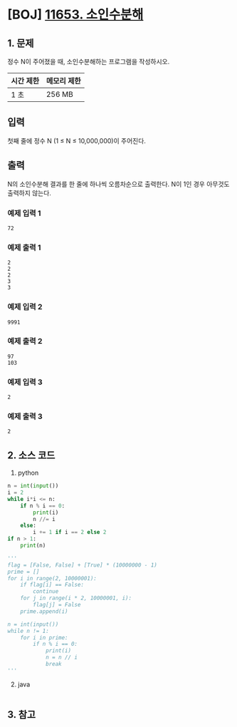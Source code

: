 # [BOJ] [11653. 소인수분해](https://www.acmicpc.net/problem/11653)

## 1. 문제

정수 N이 주어졌을 때, 소인수분해하는 프로그램을 작성하시오.


| 시간 제한 | 메모리 제한 |
|:------|:-------| 
| 1 초   | 256 MB |


## 입력

첫째 줄에 정수 N (1 ≤ N ≤ 10,000,000)이 주어진다.

## 출력

N의 소인수분해 결과를 한 줄에 하나씩 오름차순으로 출력한다. N이 1인 경우 아무것도 출력하지 않는다.


### 예제 입력 1

```
72
```

### 예제 출력 1

```
2
2
2
3
3
```


### 예제 입력 2

```
9991
```

### 예제 출력 2

```
97
103
```


### 예제 입력 3

```
2
```

### 예제 출력 3

```
2
```

## 2. 소스 코드

1. python

```python
n = int(input())
i = 2
while i*i <= n:
    if n % i == 0:
        print(i)
        n //= i
    else:
        i += 1 if i == 2 else 2
if n > 1:
    print(n)

'''
flag = [False, False] + [True] * (10000000 - 1)
prime = []
for i in range(2, 10000001):
    if flag[i] == False:
        continue
    for j in range(i * 2, 10000001, i):
        flag[j] = False
    prime.append(i)

n = int(input())
while n != 1:
    for i in prime:
        if n % i == 0:
            print(i)
            n = n // i
            break
'''
```

2. java

```java

```


## 3. 참고

```

```




